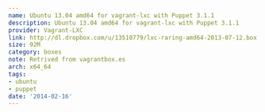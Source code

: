```yaml
---
name: Ubuntu 13.04 amd64 for vagrant-lxc with Puppet 3.1.1
description: Ubuntu 13.04 amd64 for vagrant-lxc with Puppet 3.1.1
provider: Vagrant-LXC
link: http://dl.dropbox.com/u/13510779/lxc-raring-amd64-2013-07-12.box
size: 92M
category: boxes
note: Retrived from vagrantbox.es
arch: x64_64
tags:
- ubuntu
- puppet
date: '2014-02-16'
---
```

